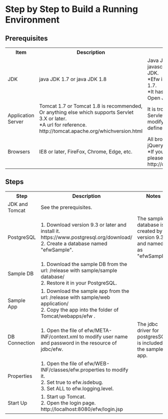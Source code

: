 <H1>Step by Step to Build a Running Environment</H1>

<h2>Prerequisites</h2>
<table>
<tr>
	<th>Item</th><th>Description</th><th>Notes</th>
</tr>
<tr>
	<td>JDK</td>
	<td>java JDK 1.7 or java JDK 1.8</td>
	<td>Java JDK is defferent in javascript engines to Open JDK.<br>
		*Efw is error with Open JDK 1.7.<br>
		*It has not been tested with Open JDK 1.8.
	</td>
</tr>
<tr>
	<td>Application Server</td>
	<td>Tomcat 1.7 or Tomcat 1.8 is recommended, 
		Or anything else which supports Servlet 3.X or later.<br>
		*A url for reference. 
		http://tomcat.apache.org/whichversion.html
	</td>
	<td>It is troublesome without Servlet 3.X, 
		because you must modify web.xml to add servlet defines.
	</td>
</tr>
<tr>
	<td>Browsers</td>
	<td>IE8 or later, FireFox, Chrome, Edge, etc.</td>
	<td>All browsers that can use jQuery1.12. <br>
		*If you want to use cors, please check the url. 
		http://caniuse.com/#feat=cors
	</td>
</tr>
</table>
<h2>Steps</h2>
<table>
<tr>
	<th>Step</th><th>Description</th><th>Notes</th>
</tr>
<tr>
	<td>JDK and Tomcat</td><td>See the prerequisites.</td><td></td>
</tr>
<tr>
	<td>PostgreSQL</td>
	<td>1. Download version 9.3 or later and install it. https://www.postgresql.org/download/<br>
		2. Create a database named "efwSample". </td>
	<td>The sample database is created by version 9.3 and named as "efwSample". </td>
</tr>
<tr>
	<td>Sample DB</td>
	<td>1. Download the sample DB from the url: /release with sample/sample database/<br>
		2. Restore it in your PostgreSQL. 
	</td>
	<td></td>
</tr>
<tr>
	<td>Sample App</td>
	<td>1. Download the sample app from the url: /release with sample/web application/<br>
		2. Copy the app into the folder of Tomcat/webapps/efw . 
	</td>
	<td></td>
</tr>
<tr>
	<td>DB Connection</td>
	<td>1. Open the file of efw/META-INF/context.xml to modify user name and password in the resource of jdbc/efw.</td>
	<td>The jdbc driver for postgresSQL is included in the sample app.</td>
</tr>
<tr>
	<td>Properties</td>
	<td>1. Open the file of efw/WEB-INF/classes/efw.properties to modify it.<br>
		2. Set true to efw.isdebug.<br>
		3. Set ALL to efw.logging.level.
	</td>
	<td></td>
</tr>
<tr>
	<td>Start Up</td>
	<td>1. Start up Tomcat.<br>
		2. Open the login page. http://localhost:8080/efw/login.jsp </td><td></td>
</tr>
</table>




